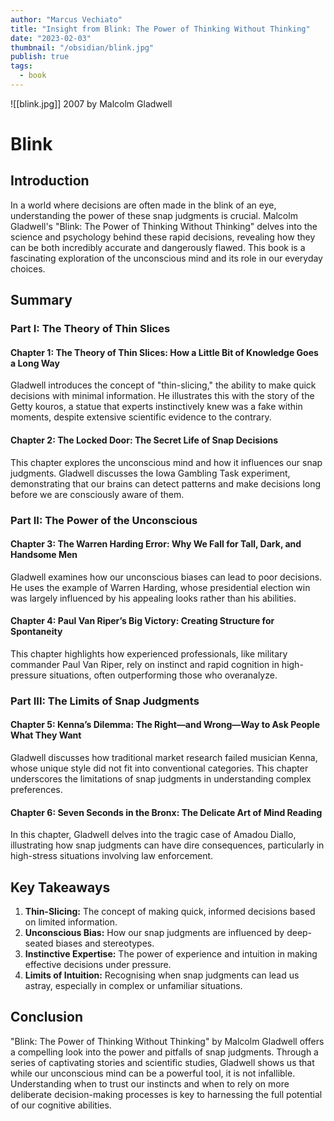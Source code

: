 ```yaml
---
author: "Marcus Vechiato"
title: "Insight from Blink: The Power of Thinking Without Thinking"
date: "2023-02-03"
thumbnail: "/obsidian/blink.jpg"
publish: true
tags:
  - book
--- 
```


![[blink.jpg]]
2007 by Malcolm Gladwell

# Blink

## Introduction

In a world where decisions are often made in the blink of an eye, understanding the power of these snap judgments is crucial. Malcolm Gladwell's "Blink: The Power of Thinking Without Thinking" delves into the science and psychology behind these rapid decisions, revealing how they can be both incredibly accurate and dangerously flawed. This book is a fascinating exploration of the unconscious mind and its role in our everyday choices.

## Summary

### Part I: The Theory of Thin Slices

#### Chapter 1: The Theory of Thin Slices: How a Little Bit of Knowledge Goes a Long Way

Gladwell introduces the concept of "thin-slicing," the ability to make quick decisions with minimal information. He illustrates this with the story of the Getty kouros, a statue that experts instinctively knew was a fake within moments, despite extensive scientific evidence to the contrary.

#### Chapter 2: The Locked Door: The Secret Life of Snap Decisions

This chapter explores the unconscious mind and how it influences our snap judgments. Gladwell discusses the Iowa Gambling Task experiment, demonstrating that our brains can detect patterns and make decisions long before we are consciously aware of them.

### Part II: The Power of the Unconscious

#### Chapter 3: The Warren Harding Error: Why We Fall for Tall, Dark, and Handsome Men

Gladwell examines how our unconscious biases can lead to poor decisions. He uses the example of Warren Harding, whose presidential election win was largely influenced by his appealing looks rather than his abilities.

#### Chapter 4: Paul Van Riper’s Big Victory: Creating Structure for Spontaneity

This chapter highlights how experienced professionals, like military commander Paul Van Riper, rely on instinct and rapid cognition in high-pressure situations, often outperforming those who overanalyze.

### Part III: The Limits of Snap Judgments

#### Chapter 5: Kenna’s Dilemma: The Right—and Wrong—Way to Ask People What They Want

Gladwell discusses how traditional market research failed musician Kenna, whose unique style did not fit into conventional categories. This chapter underscores the limitations of snap judgments in understanding complex preferences.

#### Chapter 6: Seven Seconds in the Bronx: The Delicate Art of Mind Reading

In this chapter, Gladwell delves into the tragic case of Amadou Diallo, illustrating how snap judgments can have dire consequences, particularly in high-stress situations involving law enforcement.

## Key Takeaways

1. **Thin-Slicing:** The concept of making quick, informed decisions based on limited information.
2. **Unconscious Bias:** How our snap judgments are influenced by deep-seated biases and stereotypes.
3. **Instinctive Expertise:** The power of experience and intuition in making effective decisions under pressure.
4. **Limits of Intuition:** Recognising when snap judgments can lead us astray, especially in complex or unfamiliar situations.

## Conclusion

"Blink: The Power of Thinking Without Thinking" by Malcolm Gladwell offers a compelling look into the power and pitfalls of snap judgments. Through a series of captivating stories and scientific studies, Gladwell shows us that while our unconscious mind can be a powerful tool, it is not infallible. Understanding when to trust our instincts and when to rely on more deliberate decision-making processes is key to harnessing the full potential of our cognitive abilities.

